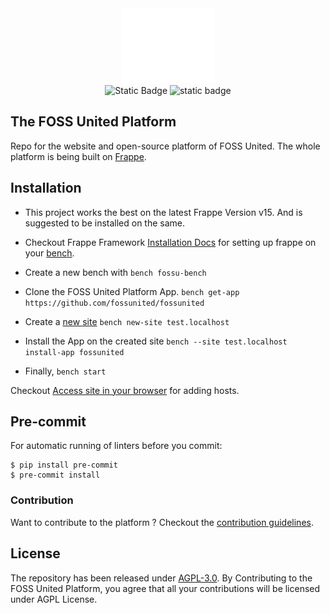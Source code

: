 <div align="center">
    <img alt="fossunited logo" src=".github/logo.png" width="150px" height="120px">
</div>

<div align="center">
<img alt="Static Badge" src="https://img.shields.io/badge/Builton-Frappe-blue?style=for-the-badge&labelColor=%231a1a1a&color=blue&link=https%3A%2F%2Ffrappe.io"/>

<img alt="static badge" src="https://img.shields.io/badge/License-AGPL-%2308b47f?style=for-the-badge&labelColor=%231a1a1a&color=%2308b47f&link=https%3A%2F%2Fwww.gnu.org%2Flicenses%2Fagpl-3.0.en.html"/>
</div>

## The FOSS United Platform

Repo for the website and open-source platform of FOSS United. The whole platform is being built on [Frappe](https://frappe.io).

## Installation

- This project works the best on the latest Frappe Version v15. And is suggested to be installed on the same.
- Checkout Frappe Framework [Installation Docs](https://frappeframework.com/docs/) for setting up frappe on your [bench](https://frappeframework.com/docs/user/en/tutorial/install-and-setup-bench).

- Create a new bench with
```bench fossu-bench```
- Clone the FOSS United Platform App.
```bench get-app https://github.com/fossunited/fossunited```
- Create a [new site](https://frappeframework.com/docs/user/en/tutorial/create-a-site)
```bench new-site test.localhost```
- Install the App on the created site
```bench --site test.localhost install-app fossunited```
- Finally,
```bench start```

Checkout [Access site in your browser](https://frappeframework.com/docs/user/en/tutorial/create-a-site#access-site-in-your-browser) for adding hosts.

## Pre-commit

For automatic running of linters before you commit:

```
$ pip install pre-commit
$ pre-commit install
```

### Contribution

Want to contribute to the platform ? Checkout the [contribution guidelines](/docs/CONTRIBUTING.md).

## License

The repository has been released under [AGPL-3.0](https://github.com/fossunited/fossunited/blob/develop/LICENSE).
By Contributing to the FOSS United Platform, you agree that all your contributions will be licensed under AGPL License.
